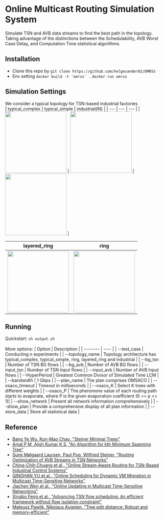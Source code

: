 # Online Multicast Routing Simulation System
Simulate TSN and AVB data streams to find the best path in the topology. <br />
Taking advantage of the distinctions between the Schedulability, AVB Worst Case Delay, and Computation Time statistical algorithms. <br />

## Installation
* Clone this repo by `git clone https://github.com/helgesander02/OMRSS`
* Env setting `docker build -t 'omrss' .`  `docker run omrss`


## Simulation Settings
We consider a typical topology for TSN-based industrial factories <br />
| typical_complex | typical_simple | industrial(IN) |
| --- | --- | --- |
| <img src="https://raw.githubusercontent.com/helgesander02/OMRSS/main/img/typical1.png" width="200"> | <img src="https://raw.githubusercontent.com/helgesander02/OMRSS/main/img/typical2.png" width="200"> | <img src="https://raw.githubusercontent.com/helgesander02/OMRSS/main/img/industrial.png" width="200"> | 

| layered_ring | ring |
| --- | --- |
| <img src="https://raw.githubusercontent.com/helgesander02/OMRSS/main/img/layeredring.png" width="200"> | <img src="https://raw.githubusercontent.com/helgesander02/OMRSS/main/img/ring.png" width="200"> |

## Running
Quickstart: `sh output.sh` <br />
<br />
More options:
| Option | Description |
| -------- | ---- | 
| --test_case | Conducting n experiments |
| --topology_name | Topology architecture has typical_complex, typical_simple, ring, layered_ring and industrial |
| --bg_tsn | Number of TSN BG flows |
| --bg_avb | Number of AVB BG flows |
| --input_tsn | Number of TSN Input flows |
| --input_avb | Number of AVB Input flows |
| --HyperPeriod | Greatest Common Divisor of Simulated Time LCM |
| --bandwidth | 1 Gbps |
| --plan_name | The plan comprises OMSACO |
| --osaco_timeout | Timeout in milliseconds |
| --osaco_K | Select K trees with different weights |
| --osaco_P | The pheromone value of each routing path starts to evaporate, where P is the given evaporation coefficient (0 <= p <= 1)|
| --show_network | Present all network information comprehensively |
| --show_plan | Provide a comprehensive display of all plan information |
| --store_data | Store all statistical data |


## Reference
* [Bang Ye Wu, Kun-Mao Chao, "Steiner Minimal Trees"](https://www.csie.ntu.edu.tw/~kmchao/tree10spr/Steiner.pdf)
* [Amal P M, Ajish Kumar K S, "An Algorithm for kth Minimum Spanning Tree"](https://www.sciencedirect.com/science/article/abs/pii/S157106531630083X)
* [Sune Mølgaard Laursen, Paul Pop, Wilfried Steiner, "Routing Optimization of AVB Streams in TSN Networks"](https://backend.orbit.dtu.dk/ws/files/127311642/Sune_Molgaard_Laursen2016aa_Routing_Optimization_of_AVB_St_SIGBED_Review_1.pdf)
* [Ching-Chih Chuang et al., "Online Stream-Aware Routing for TSN-Based Industrial Control Systems"](https://www.researchgate.net/publication/347154804_Online_Stream-Aware_Routing_for_TSN-Based_Industrial_Control_Systems)
* [QINGHAN YU et al., "Online Scheduling for Dynamic VM Migration in Multicast Time-Sensitive Networks"](https://ieeexplore.ieee.org/document/8747398)
* [Jiachen Wen  et al., "Online Updating in Multicast Time-Sensitive Networking"](https://ieeexplore.ieee.org/document/10258186)
* [Xingbo Feng  et al., "Advancing TSN flow scheduling: An efficient framework without flow isolation constraint"](https://www.sciencedirect.com/science/article/pii/S1389128624005206#:~:text=Central%20to%20our%20approach%20is%20a)
* [Mateusz Pawlik, Nikolaus Augsten, "Tree edit distance: Robust and memory-efficient"](https://www.sciencedirect.com/science/article/abs/pii/S0306437915001611)

